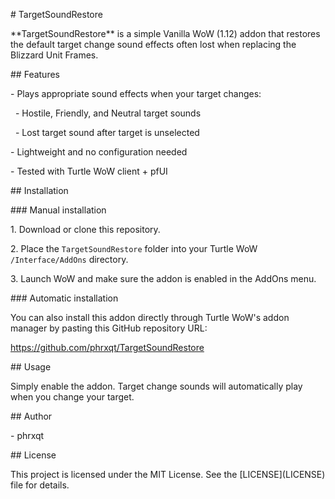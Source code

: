 \# TargetSoundRestore



\*\*TargetSoundRestore\*\* is a simple Vanilla WoW (1.12) addon that restores the default target change sound effects often lost when replacing the Blizzard Unit Frames.



\## Features



\- Plays appropriate sound effects when your target changes:

&nbsp; - Hostile, Friendly, and Neutral target sounds

  - Lost target sound after target is unselected

\- Lightweight and no configuration needed

\- Tested with Turtle WoW client + pfUI



\## Installation



\### Manual installation



1\. Download or clone this repository.

2\. Place the `TargetSoundRestore` folder into your Turtle WoW `/Interface/AddOns` directory.

3\. Launch WoW and make sure the addon is enabled in the AddOns menu.



\### Automatic installation



You can also install this addon directly through Turtle WoW's addon manager by pasting this GitHub repository URL:



https://github.com/phrxqt/TargetSoundRestore



\## Usage



Simply enable the addon. Target change sounds will automatically play when you change your target.



\## Author



\- phrxqt



\## License



This project is licensed under the MIT License. See the \[LICENSE](LICENSE) file for details.



